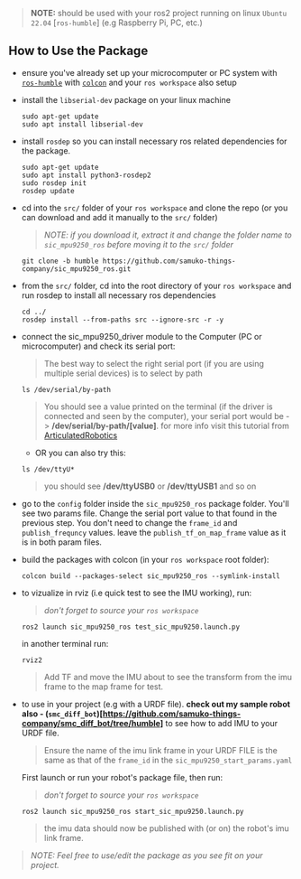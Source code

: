 > **NOTE:** should be used with your ros2 project running on linux `Ubuntu 22.04` [`ros-humble`] (e.g Raspberry Pi, PC, etc.)

## How to Use the Package
- ensure you've already set up your microcomputer or PC system with [`ros-humble`](https://docs.ros.org/en/humble/Installation/Ubuntu-Install-Debians.html) with [`colcon`](https://docs.ros.org/en/humble/Tutorials/Beginner-Client-Libraries/Colcon-Tutorial.html) and your `ros workspace` also setup

- install the `libserial-dev` package on your linux machine
  ```shell
  sudo apt-get update
  sudo apt install libserial-dev
  ```

- install `rosdep` so you can install necessary ros related dependencies for the package.
  ```shell
  sudo apt-get update
  sudo apt install python3-rosdep2
  sudo rosdep init
  rosdep update
  ```

- cd into the `src/` folder of your `ros workspace` and clone the repo
  (or you can download and add it manually to the `src/` folder)
  > *NOTE: if you download it, extract it and change the folder name to `sic_mpu9250_ros` before moving it to the `src/` folder*
  ```shell
  git clone -b humble https://github.com/samuko-things-company/sic_mpu9250_ros.git
  ```

- from the `src/` folder, cd into the root directory of your `ros workspace` and run rosdep to install all necessary ros dependencies
  ```shell
  cd ../
  rosdep install --from-paths src --ignore-src -r -y
  ```

- connect the sic_mpu9250_driver module to the Computer (PC or microcomputer) and check its serial port:
  > The best way to select the right serial port (if you are using multiple serial devices) is to select by path
  ```shell
  ls /dev/serial/by-path
  ```
  > You should see a value printed on the terminal (if the driver is connected and seen by the computer), your serial port would be -> **/dev/serial/by-path/[value]**. for more info visit this tutorial from [ArticulatedRobotics](https://www.youtube.com/watch?v=eJZXRncGaGM&list=PLunhqkrRNRhYAffV8JDiFOatQXuU-NnxT&index=8)

  - OR you can also try this:
  ```shell
  ls /dev/ttyU*
  ```
  > you should see **/dev/ttyUSB0** or **/dev/ttyUSB1** and so on

- go to the `config` folder inside the `sic_mpu9250_ros` package folder. You'll see two params file. Change the serial port value to that found in the previous step. You don't need to change the `frame_id` and `publish_frequncy` values. leave the `publish_tf_on_map_frame` value as it is in both param files.

- build the packages with colcon (in your `ros workspace` root folder):
  ```shell
  colcon build --packages-select sic_mpu9250_ros --symlink-install
  ```

- to vizualize in rviz (i.e quick test to see the IMU working), run:
  > *don't forget to source your `ros workspace`*
  ```shell
  ros2 launch sic_mpu9250_ros test_sic_mpu9250.launch.py
  ``` 
  in another terminal run: 
  ```shell
  rviz2
  ```
  > Add TF and move the IMU about to see the transform from the imu frame to the map frame for test.

- to use in your project (e.g with a URDF file). **check out my sample robot also - (`smc_diff_bot`)[https://github.com/samuko-things-company/smc_diff_bot/tree/humble]** to see how to add IMU to your URDF file. 
  > Ensure the name of the imu link frame in your URDF FILE is the same as that of the `frame_id` in the `sic_mpu9250_start_params.yaml`
  
  First launch or run your robot's package file, then run:
  > *don't forget to source your `ros workspace`*
  ```shell
  ros2 launch sic_mpu9250_ros start_sic_mpu9250.launch.py
  ```
  > the imu data should now be published with (or on) the robot's imu link frame.

>*NOTE: Feel free to use/edit the package as you see fit on your project.*

  
